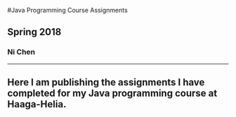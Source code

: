 #Java Programming Course Assignments
## Spring 2018
### Ni Chen
---
Here I am publishing the assignments I have completed for my Java programming course at Haaga-Helia.
---